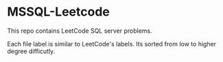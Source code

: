﻿# MSSQL-Leetcode

This repo contains LeetCode SQL server problems. 

Each file label is similar to LeetCode's labels. Its sorted from low to higher degree difficutly. 
